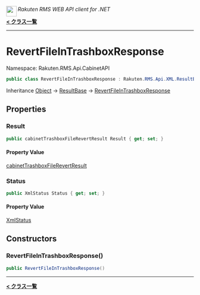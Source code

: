 <img align="left" style="height: 2em;" src="https://webservice.rakuten.co.jp/favicon.ico"><em>Rakuten RMS WEB API client for .NET</em>

[**< クラス一覧**](./)
- - -

# RevertFileInTrashboxResponse

Namespace: Rakuten.RMS.Api.CabinetAPI

```csharp
public class RevertFileInTrashboxResponse : Rakuten.RMS.Api.XML.ResultBase
```

Inheritance [Object](https://docs.microsoft.com/en-us/dotnet/api/system.object) → [ResultBase](./rakuten.rms.api.xml.resultbase) → [RevertFileInTrashboxResponse](./rakuten.rms.api.cabinetapi.revertfileintrashboxresponse)

## Properties

### <a id="properties-result"/>**Result**

```csharp
public cabinetTrashboxFileRevertResult Result { get; set; }
```

#### Property Value

[cabinetTrashboxFileRevertResult](./rakuten.rms.api.cabinetapi.revertfileintrashboxresponse.cabinettrashboxfilerevertresult)<br>

### <a id="properties-status"/>**Status**

```csharp
public XmlStatus Status { get; set; }
```

#### Property Value

[XmlStatus](./rakuten.rms.api.xml.xmlstatus)<br>

## Constructors

### <a id="constructors-.ctor"/>**RevertFileInTrashboxResponse()**

```csharp
public RevertFileInTrashboxResponse()
```


- - -
[**< クラス一覧**](./)
